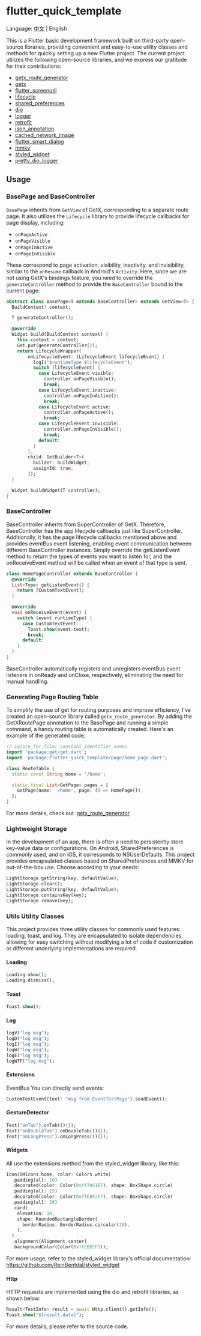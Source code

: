 # flutter_quick_template 
Language: [中文](README_CN.md) | English  

This is a Flutter basic development framework built on third-party open-source libraries, providing convenient and easy-to-use utility classes and methods for quickly setting up a new Flutter project. The current project utilizes the following open-source libraries, and we express our gratitude for their contributions:

- [getx_route_generator ](https://github.com/panyiho/getx_route_generator)
- [getx](https://github.com/jonataslaw/getx)
- [flutter_screenutil](https://github.com/OpenFlutter/flutter_screenutil)
- [lifecycle](https://github.com/chenenyu/lifecycle)
- [shared_preferences](https://github.com/flutter/packages/tree/main/packages/shared_preferences/shared_preferences)
- [dio](https://github.com/cfug/dio/tree/main/dio)
- [logger](https://github.com/SourceHorizon/logger)
- [retrofit](https://github.com/trevorwang/retrofit.dart/)
- [json_annotation](https://github.com/google/json_serializable.dart/tree/master/json_annotation)
- [cached_network_image](https://github.com/Baseflow/flutter_cached_network_image)
- [flutter_smart_dialog](https://github.com/fluttercandies/flutter_smart_dialog)
- [mmkv](https://github.com/Tencent/mmkv)
- [styled_widget](https://github.com/ReinBentdal/styled_widget)
- [pretty_dio_logger](https://github.com/Milad-Akarie/pretty_dio_logger)

  
## Usage

### BasePage and BaseController  
`BasePage` inherits from `GetView` of GetX, corresponding to a separate route page. It also utilizes the `Lifecycle` library to provide lifecycle callbacks for page display, including:

- `onPageActive`
- `onPageVisible`
- `onPageInActive`
- `onPageInVisible`

These correspond to page activation, visibility, inactivity, and invisibility, similar to the `onResume` callback in Android's `Activity`. Here, since we are not using GetX's bindings feature, you need to override the `generateController` method to provide the `BaseController` bound to the current page.

``` dart
abstract class BasePage<T extends BaseController> extends GetView<T> {
  BuildContext? context;

  T generateController();

  @override
  Widget build(BuildContext context) {
    this.context = context;
    Get.put(generateController());
    return LifecycleWrapper(
        onLifecycleEvent: (LifecycleEvent lifecycleEvent) {
          logI("$runtimeType $lifecycleEvent");
          switch (lifecycleEvent) {
            case LifecycleEvent.visible:
              controller.onPageVisible();
              break;
            case LifecycleEvent.inactive:
              controller.onPageInActive();
              break;
            case LifecycleEvent.active:
              controller.onPageActive();
              break;
            case LifecycleEvent.invisible:
              controller.onPageInVisible();
              break;
            default:
          }
        },
        child: GetBuilder<T>(
          builder: buildWidget,
          assignId: true,
        ));
  }

  Widget buildWidget(T controller);
}

```
### BaseController
BaseController inherits from SuperController of GetX. Therefore, BaseController has the app lifecycle callbacks just like SuperController. Additionally, it has the page lifecycle callbacks mentioned above and provides eventBus event listening, enabling event communication between different BaseController instances. Simply override the getListenEvent method to return the types of events you want to listen for, and the onReceiveEvent method will be called when an event of that type is sent.

``` dart
class HomePageController extends BaseController {
  @override
  List<Type> getListenEvent() {
    return [CustomTextEvent];
  }

  @override
  void onReceiveEvent(event) {
    switch (event.runtimeType) {
      case CustomTextEvent:
        Toast.show(event.text);
        break;
      default:
    }
  }
}
```
BaseController automatically registers and unregisters eventBus event listeners in onReady and onClose, respectively, eliminating the need for manual handling.

### Generating Page Routing Table
To simplify the use of get for routing purposes and improve efficiency, I've created an open-source library called `getx_route_generator`. By adding the GetXRoutePage annotation to the BasePage and running a simple command, a handy routing table is automatically created. Here's an example of the generated code:
``` dart 
// ignore_for_file: constant_identifier_names
import 'package:get/get.dart';
import 'package:flutter_quick_template/page/home_page.dart';

class RouteTable {
  static const String home = '/home';

  static final List<GetPage> pages = [
    GetPage(name: '/home', page: () => HomePage()),
  ];
}
```
For more details, check out :[getx_route_generator](https://pub.dev/packages/getx_route_generator)

### Lightweight Storage
In the development of an app, there is often a need to persistently store key-value data or configurations. On Android, SharedPreferences is commonly used, and on iOS, it corresponds to NSUserDefaults. This project provides encapsulated classes based on SharedPreferences and MMKV for out-of-the-box use. Choose according to your needs:

``` dart
LightStorage.getString(key, defaultValue);
LightStorage.clear();
LightStorage.putString(key, defaultValue);
LightStorage.containsKey(key);
LightStorage.remove(key);
```
### Utils Utility Classes
This project provides three utility classes for commonly used features: loading, toast, and log. They are encapsulated to isolate dependencies, allowing for easy switching without modifying a lot of code if customization or different underlying implementations are required.

#### Loading
``` dart
Loading.show();
Loading.dismiss();
```
#### Toast
``` dart
Toast.show();
```
#### Log
``` dart
logV("log msg");
logD("log msg");
logI("log msg");
logW("log msg");
logE("log msg");
logWTF("log msg");
```
#### Extensions
EventBus
You can directly send events:

``` dart
CustomTextEvent(text: "msg from EventTestPage").sendEvent();
```
#### GestureDetector
``` dart
Text("onTab").onTab((){});
Text("onDoubleTab").onDoubleTab((){});
Text("onLongPress").onLongPress((){});
```
#### Widgets
All use the extensions method from the styled_widget library, like this:

``` dart
Icon(OMIcons.home, color: Colors.white)
  .padding(all: 10)
  .decorated(color: Color(0xff7AC1E7), shape: BoxShape.circle)
  .padding(all: 15)
  .decorated(color: Color(0xffE8F2F7), shape: BoxShape.circle)
  .padding(all: 20)
  .card(
    elevation: 10,
    shape: RoundedRectangleBorder(
      borderRadius: BorderRadius.circular(20),
    ),
  )
  .alignment(Alignment.center)
  .backgroundColor(Color(0xffEBECF1));
  ```
For more usage, refer to the styled_widget library's official documentation: https://github.com/ReinBentdal/styled_widget

#### Http
HTTP requests are implemented using the dio and retrofit libraries, as shown below:

``` dart
Result<TestInfo> result = await Http.client().getInfo();
Toast.show("${result.data}");
```
For more details, please refer to the source code.

